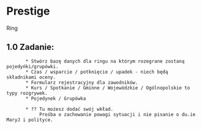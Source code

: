 # Prestige
Ring



## 1.0 Zadanie:
           * Stwórz bazę danych dla ringu na którym rozegrane zostaną pojedyńki/grupówki.
           * Czas / wsparcie / potknięcie / upadek - niech będą składnikami oceny.
           * Formularz rejestracyjny dla zawodników.
           * Kurs / Spotkanie / Gminne / Wojewódzkie / Ogólnopolskie to typy rozgrywek.
           * Pojedynek / Grupówka
            
           * ?? Tu możesz dodać swój wkład. 
                Prośba o zachowanie powagi sytuacji i nie pisanie o du.ie MaryJ i polityce.
           
      
